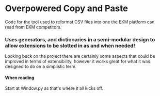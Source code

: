 # Overpowered Copy and Paste 
Code for the tool used to reformat CSV files into one the EKM platform can read from EKM competitors. 

### Uses generators, and dictionaries in a semi-modular design to allow extensions to be slotted in as and when needed!
Looking back on the project there are certainly some aspects that could be improved in terms of extensibility, however it works great for what it was designed to do on a simplistic term. 

#### When reading
Start at Window.py as that's where it all kicks off. 
